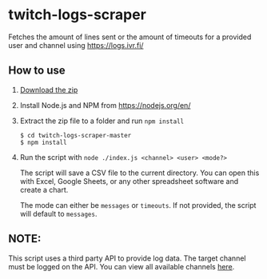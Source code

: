 # twitch-logs-scraper

Fetches the amount of lines sent or the amount of timeouts for a provided user and channel using https://logs.ivr.fi/

## How to use

1. [Download the zip](https://github.com/MrAuro/twitch-logs-scraper/archive/refs/heads/main.zip)

2. Install Node.js and NPM from https://nodejs.org/en/

3. Extract the zip file to a folder and run `npm install`

    ```
    $ cd twitch-logs-scraper-master
    $ npm install
    ```

4. Run the script with `node ./index.js <channel> <user> <mode?>`

    The script will save a CSV file to the current directory. You can open this with Excel, Google Sheets, or any other
    spreadsheet software and create a chart.

    The mode can either be `messages` or `timeouts`. If not provided, the script will default to `messages`.

## NOTE:

This script uses a third party API to provide log data. The target channel must be logged on the API. You can view all
available channels [here](https://logs.ivr.fi/).
